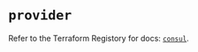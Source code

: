 # `provider`

Refer to the Terraform Registory for docs: [`consul`](https://www.terraform.io/docs/providers/consul).
